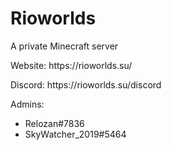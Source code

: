 <h1>Rioworlds</h1>
<p>A private Minecraft server</p>
<p>Website: https://rioworlds.su/</p>
<p>Discord: https://rioworlds.su/discord</p>
Admins:
<ul>
<li>Relozan#7836</li>
<li>SkyWatcher_2019#5464</li>
<ul>
